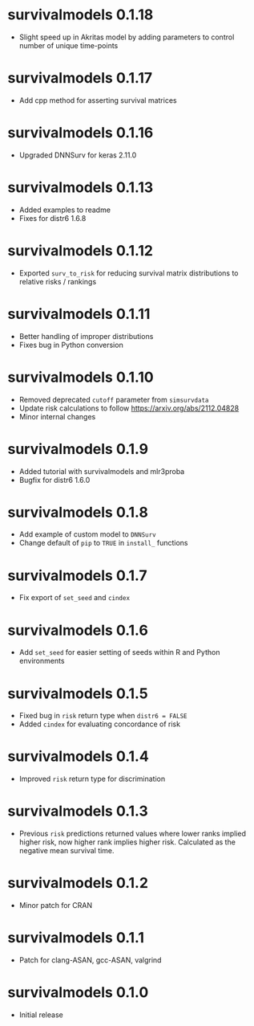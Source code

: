 # survivalmodels 0.1.18

* Slight speed up in Akritas model by adding parameters to control number of unique time-points

# survivalmodels 0.1.17

* Add cpp method for asserting survival matrices

# survivalmodels 0.1.16

* Upgraded DNNSurv for keras 2.11.0

# survivalmodels 0.1.13

* Added examples to readme
* Fixes for distr6 1.6.8

# survivalmodels 0.1.12

* Exported `surv_to_risk` for reducing survival matrix distributions to relative risks / rankings

# survivalmodels 0.1.11

* Better handling of improper distributions
* Fixes bug in Python conversion

# survivalmodels 0.1.10

* Removed deprecated `cutoff` parameter from `simsurvdata`
* Update risk calculations to follow https://arxiv.org/abs/2112.04828
* Minor internal changes

# survivalmodels 0.1.9

* Added tutorial with survivalmodels and mlr3proba
* Bugfix for distr6 1.6.0

# survivalmodels 0.1.8

* Add example of custom model to `DNNSurv`
* Change default of `pip` to `TRUE` in `install_` functions

# survivalmodels 0.1.7

* Fix export of `set_seed` and `cindex`

# survivalmodels 0.1.6

* Add `set_seed` for easier setting of seeds within R and Python environments

# survivalmodels 0.1.5

* Fixed bug in `risk` return type when `distr6 = FALSE`
* Added `cindex` for evaluating concordance of risk

# survivalmodels 0.1.4

* Improved `risk` return type for discrimination

# survivalmodels 0.1.3

* Previous `risk` predictions returned values where lower ranks implied higher risk, now higher rank implies higher risk. Calculated as the negative mean survival time.

# survivalmodels 0.1.2

* Minor patch for CRAN

# survivalmodels 0.1.1

* Patch for clang-ASAN, gcc-ASAN, valgrind

# survivalmodels 0.1.0

- Initial release
